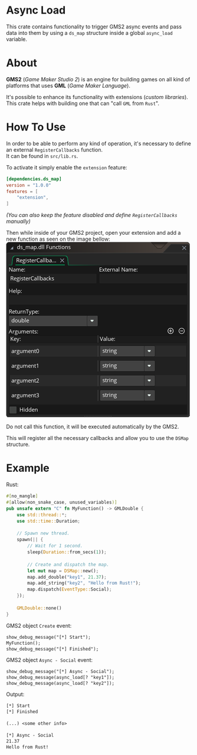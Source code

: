 # Async Load
This crate contains functionality to trigger GMS2 async events and pass data into them by using a `ds_map` structure inside a global `async_load` variable.

# About
**GMS2** (_Game Maker Studio 2_) is an engine for building games on all kind of platforms that uses **GML** (_Game Maker Language_).

It's possible to enhance its functionality with extensions (_custom libraries_). <br>
This crate helps with building one that can "call `GML` from `Rust`".

# How To Use
In order to be able to perform any kind of operation, it's necessary to define an external `RegisterCallbacks` function. <br>
It can be found in `src/lib.rs`. 

To activate it simply enable the `extension` feature:
```toml
[dependencies.ds_map]
version = "1.0.0"
features = [
    "extension",
]
```

_(You can also keep the feature disabled and define `RegisterCallbacks` manually)_

Then while inside of your GMS2 project, open your extension and add a new function as seen on the image bellow:
<img src="https://raw.githubusercontent.com/FssAy/async_load/master/assets/fn_def.png">

Do not call this function, it will be executed automatically by the GMS2.

This will register all the necessary callbacks and allow you to use the `DSMap` structure.

# Example
Rust:
```rust
#[no_mangle]
#[allow(non_snake_case, unused_variables)]
pub unsafe extern "C" fn MyFunction() -> GMLDouble {
    use std::thread::*;
    use std::time::Duration;

    // Spawn new thread.
    spawn(|| {
        // Wait for 1 second.
        sleep(Duration::from_secs(1));

        // Create and dispatch the map.
        let mut map = DSMap::new();
        map.add_double("key1", 21.37);
        map.add_string("key2", "Hello from Rust!");
        map.dispatch(EventType::Social);
    });

    GMLDouble::none()
}
```

GMS2 object `Create` event:
```gml
show_debug_message("[*] Start");
MyFunction();
show_debug_message("[*] Finished");
```

GMS2 object `Async - Social` event:
```gml
show_debug_message("[*] Async - Social");
show_debug_message(async_load[? "key1"]);
show_debug_message(async_load[? "key2"]);
```

Output:
```
[*] Start
[*] Finished

(...) <some other info>

[*] Async - Social
21.37
Hello from Rust!
```
